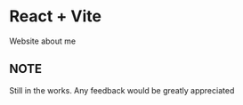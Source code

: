 # React + Vite

Website about me

## NOTE

Still in the works. Any feedback would be greatly appreciated
